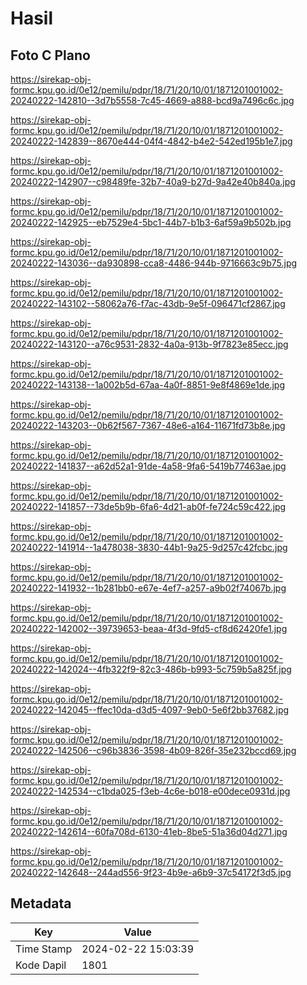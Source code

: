 # Hasil

## Foto C Plano

https://sirekap-obj-formc.kpu.go.id/0e12/pemilu/pdpr/18/71/20/10/01/1871201001002-20240222-142810--3d7b5558-7c45-4669-a888-bcd9a7496c6c.jpg

https://sirekap-obj-formc.kpu.go.id/0e12/pemilu/pdpr/18/71/20/10/01/1871201001002-20240222-142839--8670e444-04f4-4842-b4e2-542ed195b1e7.jpg

https://sirekap-obj-formc.kpu.go.id/0e12/pemilu/pdpr/18/71/20/10/01/1871201001002-20240222-142907--c98489fe-32b7-40a9-b27d-9a42e40b840a.jpg

https://sirekap-obj-formc.kpu.go.id/0e12/pemilu/pdpr/18/71/20/10/01/1871201001002-20240222-142925--eb7529e4-5bc1-44b7-b1b3-6af59a9b502b.jpg

https://sirekap-obj-formc.kpu.go.id/0e12/pemilu/pdpr/18/71/20/10/01/1871201001002-20240222-143036--da930898-cca8-4486-944b-9716663c9b75.jpg

https://sirekap-obj-formc.kpu.go.id/0e12/pemilu/pdpr/18/71/20/10/01/1871201001002-20240222-143102--58062a76-f7ac-43db-9e5f-096471cf2867.jpg

https://sirekap-obj-formc.kpu.go.id/0e12/pemilu/pdpr/18/71/20/10/01/1871201001002-20240222-143120--a76c9531-2832-4a0a-913b-9f7823e85ecc.jpg

https://sirekap-obj-formc.kpu.go.id/0e12/pemilu/pdpr/18/71/20/10/01/1871201001002-20240222-143138--1a002b5d-67aa-4a0f-8851-9e8f4869e1de.jpg

https://sirekap-obj-formc.kpu.go.id/0e12/pemilu/pdpr/18/71/20/10/01/1871201001002-20240222-143203--0b62f567-7367-48e6-a164-11671fd73b8e.jpg

https://sirekap-obj-formc.kpu.go.id/0e12/pemilu/pdpr/18/71/20/10/01/1871201001002-20240222-141837--a62d52a1-91de-4a58-9fa6-5419b77463ae.jpg

https://sirekap-obj-formc.kpu.go.id/0e12/pemilu/pdpr/18/71/20/10/01/1871201001002-20240222-141857--73de5b9b-6fa6-4d21-ab0f-fe724c59c422.jpg

https://sirekap-obj-formc.kpu.go.id/0e12/pemilu/pdpr/18/71/20/10/01/1871201001002-20240222-141914--1a478038-3830-44b1-9a25-9d257c42fcbc.jpg

https://sirekap-obj-formc.kpu.go.id/0e12/pemilu/pdpr/18/71/20/10/01/1871201001002-20240222-141932--1b281bb0-e67e-4ef7-a257-a9b02f74067b.jpg

https://sirekap-obj-formc.kpu.go.id/0e12/pemilu/pdpr/18/71/20/10/01/1871201001002-20240222-142002--39739653-beaa-4f3d-9fd5-cf8d62420fe1.jpg

https://sirekap-obj-formc.kpu.go.id/0e12/pemilu/pdpr/18/71/20/10/01/1871201001002-20240222-142024--4fb322f9-82c3-486b-b993-5c759b5a825f.jpg

https://sirekap-obj-formc.kpu.go.id/0e12/pemilu/pdpr/18/71/20/10/01/1871201001002-20240222-142045--ffec10da-d3d5-4097-9eb0-5e6f2bb37682.jpg

https://sirekap-obj-formc.kpu.go.id/0e12/pemilu/pdpr/18/71/20/10/01/1871201001002-20240222-142506--c96b3836-3598-4b09-826f-35e232bccd69.jpg

https://sirekap-obj-formc.kpu.go.id/0e12/pemilu/pdpr/18/71/20/10/01/1871201001002-20240222-142534--c1bda025-f3eb-4c6e-b018-e00dece0931d.jpg

https://sirekap-obj-formc.kpu.go.id/0e12/pemilu/pdpr/18/71/20/10/01/1871201001002-20240222-142614--60fa708d-6130-41eb-8be5-51a36d04d271.jpg

https://sirekap-obj-formc.kpu.go.id/0e12/pemilu/pdpr/18/71/20/10/01/1871201001002-20240222-142648--244ad556-9f23-4b9e-a6b9-37c54172f3d5.jpg


## Metadata

| Key        | Value               |
| ---------- | ------------------- |
| Time Stamp | 2024-02-22 15:03:39 |
| Kode Dapil | 1801                |



